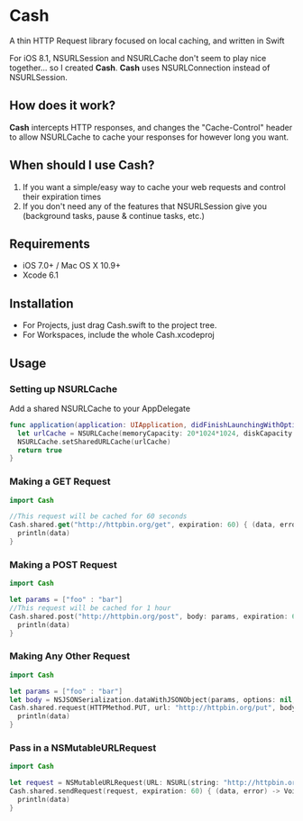 # Cash
A thin HTTP Request library focused on local caching, and written in Swift

For iOS 8.1, NSURLSession and NSURLCache don't seem to play nice together... so I created <b>Cash</b>. <b>Cash</b> uses NSURLConnection instead of NSURLSession.

## How does it work?

<b>Cash</b> intercepts HTTP responses, and changes the "Cache-Control" header to allow NSURLCache to cache your responses for however long you want.

## When should I use Cash?

1. If you want a simple/easy way to cache your web requests and control their expiration times
2. If you don't need any of the features that NSURLSession give you (background tasks, pause & continue tasks, etc.)

## Requirements

- iOS 7.0+ / Mac OS X 10.9+
- Xcode 6.1

## Installation

- For Projects, just drag Cash.swift to the project tree.
- For Workspaces, include the whole Cash.xcodeproj

## Usage

### Setting up NSURLCache
Add a shared NSURLCache to your AppDelegate
```swift
func application(application: UIApplication, didFinishLaunchingWithOptions launchOptions: [NSObject: AnyObject]?) -> Bool {
  let urlCache = NSURLCache(memoryCapacity: 20*1024*1024, diskCapacity: 20*1024*1024, diskPath: nil)
  NSURLCache.setSharedURLCache(urlCache)
  return true
}
```

### Making a GET Request

```swift
import Cash

//This request will be cached for 60 seconds
Cash.shared.get("http://httpbin.org/get", expiration: 60) { (data, error) -> Void in
  println(data)
}
```

### Making a POST Request

```swift
import Cash

let params = ["foo" : "bar"]
//This request will be cached for 1 hour
Cash.shared.post("http://httpbin.org/post", body: params, expiration: 60*60) { (data, error) -> Void in
  println(data)
}
```

### Making Any Other Request

```swift
import Cash

let params = ["foo" : "bar"]
let body = NSJSONSerialization.dataWithJSONObject(params, options: nil, error: nil)
Cash.shared.request(HTTPMethod.PUT, url: "http://httpbin.org/put", body: body, expiration: 60) { (data, error) -> Void in
  println(data)
}
```

### Pass in a NSMutableURLRequest

```swift
import Cash

let request = NSMutableURLRequest(URL: NSURL(string: "http://httpbin.org/get")!)
Cash.shared.sendRequest(request, expiration: 60) { (data, error) -> Void in
  println(data)
}
```
